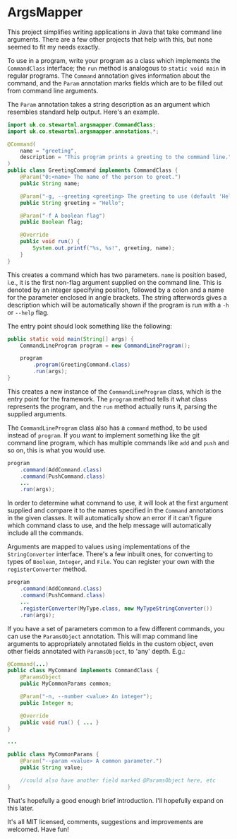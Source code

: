 ArgsMapper
===============

This project simplifies writing applications in Java that take command line arguments.  There are a few other projects
that help with this, but none seemed to fit my needs exactly.

To use in a program, write your program as a class which implements the `CommandClass` interface; the `run` method is
analogous to `static void main` in regular programs.  The `Command` annotation gives information about the command,
and the `Param` annotation marks fields which are to be filled out from command line arguments.

The `Param` annotation takes a string description as an argument which resembles standard help output.  Here's an
example.

```java
import uk.co.stewartml.argsmapper.CommandClass;
import uk.co.stewartml.argsmapper.annotations.*;

@Command(
    name = "greeting",
    description = "This program prints a greeting to the command line."
)
public class GreetingCommand implements CommandClass {
    @Param("0:<name> The name of the person to greet.")
    public String name;

    @Param("-g, --greeting <greeting> The greeting to use (default 'Hello').")
    public String greeting = "Hello";

    @Param("-f A boolean flag")
    public Boolean flag;

    @Override
    public void run() {
        System.out.printf("%s, %s!", greeting, name);
    }
}
```

This creates a command which has two parameters.  `name` is position based, i.e., it is the first non-flag argument
supplied on the command line.  This is denoted by an integer specifying position, followed by a colon and a name for
the parameter enclosed in angle brackets.  The string afterwords gives a description which will be automatically
shown if the program is run with a `-h` or `--help` flag.

The entry point should look something like the following:

```java
public static void main(String[] args) {
    CommandLineProgram program = new CommandLineProgram();

    program
        .program(GreetingCommand.class)
        .run(args);
}
```

This creates a new instance of the `CommandLineProgram` class, which is the entry point for the framework.  The
`program` method tells it what class represents the program, and the `run` method actually runs it, parsing the supplied
arguments.

The `CommandLineProgram` class also has a `command` method, to be used instead of `program`.  If you want to implement
something like the git command line program, which has multiple commands like `add` and `push` and so on, this is what
you would use.

```java
program
    .command(AddCommand.class)
    .command(PushCommand.class)
    ...
    .run(args);
```

In order to determine what command to use, it will look at the first argument supplied and compare it to the names
specified in the `Command` annotations in the given classes.  It will automatically show an error if it can't figure
which command class to use, and the help message will automatically include all the commands.

Arguments are mapped to values using implementations of the `StringConverter` interface.  There's a few inbuilt ones,
for converting to types of `Boolean`, `Integer`, and `File`.  You can register your own with the `registerConverter`
method.

```java
program
    .command(AddCommand.class)
    .command(PushCommand.class)
    ...
    .registerConverter(MyType.class, new MyTypeStringConverter())
    .run(args);
```

If you have a set of parameters common to a few different commands, you can use the `ParamsObject` annotation.  This
will map command line arguments to appropriately annotated fields in the custom object, even other fields annotated
with `ParamsObject`, to 'any' depth.  E.g.:

```java
@Command(...)
public class MyCommand implements CommandClass {
    @ParamsObject
    public MyCommonParams common;

    @Param("-n, --number <value> An integer");
    public Integer n;

    @Override
    public void run() { ... }
}

...

public class MyCommonParams {
    @Param("--param <value> A common parameter.")
    public String value;

    //could also have another field marked @ParamsObject here, etc
}
```

That's hopefully a good enough brief introduction.  I'll hopefully expand on this later.

It's all MIT licensed, comments, suggestions and improvements are welcomed.  Have fun!

